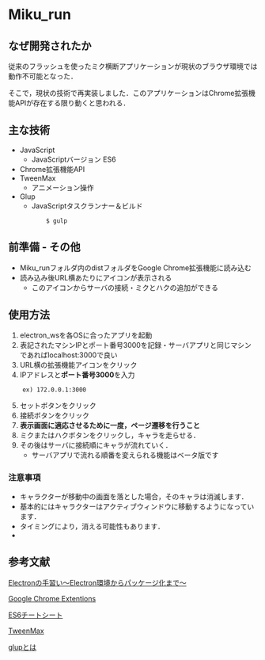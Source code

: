 # Miku_run
## なぜ開発されたか
従来のフラッシュを使ったミク横断アプリケーションが現状のブラウザ環境では動作不可能となった．

そこで，現状の技術で再実装しました．このアプリケーションはChrome拡張機能APIが存在する限り動くと思われる．

## 主な技術
- JavaScript
    - JavaScriptバージョン ES6
- Chrome拡張機能API
- TweenMax
    - アニメーション操作
- Glup
    - JavaScriptタスクランナー＆ビルド
        ```
            $ gulp
        ```
## 前準備 - その他
- Miku_runフォルダ内のdistフォルダをGoogle Chrome拡張機能に読み込む
- 読み込み後URL横あたりにアイコンが表示される
    - このアイコンからサーバの接続・ミクとハクの追加ができる
## 使用方法
1. electron_wsを各OSに合ったアプリを起動
2. 表記されたマシンIPとポート番号3000を記録・サーバアプリと同じマシンであればlocalhost:3000で良い
3. URL横の拡張機能アイコンをクリック
4. IPアドレスと**ポート番号3000**を入力
```
    ex) 172.0.0.1:3000
```
5. セットボタンをクリック
6. 接続ボタンをクリック
7. **表示画面に適応させるために一度，ページ遷移を行うこと**
8. ミクまたはハクボタンをクリックし，キャラを走らせる．
9. その後はサーバに接続順にキャラが流れていく．
    - サーバアプリで流れる順番を変えられる機能はベータ版です

### 注意事項
+ キャラクターが移動中の画面を落とした場合，そのキャラは消滅します．
+ 基本的にはキャラクターはアクティブウィンドウに移動するようになっています．
+ タイミングにより，消える可能性もあります．
+ 
## 参考文献
[Electronの手習い〜Electron環境からパッケージ化まで〜](http://qiita.com/tagosaku324/items/c720499080d523bbe1d7)

[Google Chrome Extentions](https://developer.chrome.com/extensions)

[ES6チートシート](http://postd.cc/es6-cheatsheet/)

[TweenMax](https://greensock.com/tweenmax)

[glupとは](https://app.codegrid.net/entry/gulp-1)






